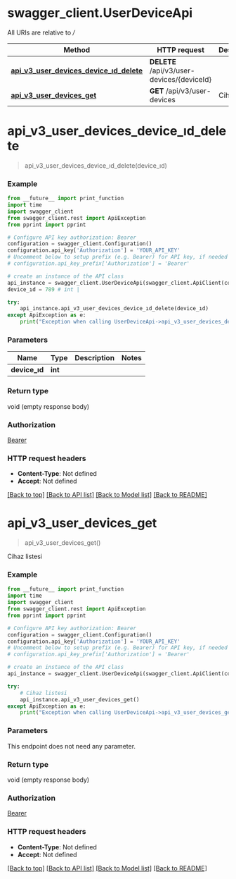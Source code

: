 # swagger_client.UserDeviceApi

All URIs are relative to */*

Method | HTTP request | Description
------------- | ------------- | -------------
[**api_v3_user_devices_device_ıd_delete**](UserDeviceApi.md#api_v3_user_devices_device_ıd_delete) | **DELETE** /api/v3/user-devices/{deviceId} | 
[**api_v3_user_devices_get**](UserDeviceApi.md#api_v3_user_devices_get) | **GET** /api/v3/user-devices | Cihaz listesi

# **api_v3_user_devices_device_ıd_delete**
> api_v3_user_devices_device_ıd_delete(device_ıd)



### Example
```python
from __future__ import print_function
import time
import swagger_client
from swagger_client.rest import ApiException
from pprint import pprint

# Configure API key authorization: Bearer
configuration = swagger_client.Configuration()
configuration.api_key['Authorization'] = 'YOUR_API_KEY'
# Uncomment below to setup prefix (e.g. Bearer) for API key, if needed
# configuration.api_key_prefix['Authorization'] = 'Bearer'

# create an instance of the API class
api_instance = swagger_client.UserDeviceApi(swagger_client.ApiClient(configuration))
device_ıd = 789 # int | 

try:
    api_instance.api_v3_user_devices_device_ıd_delete(device_ıd)
except ApiException as e:
    print("Exception when calling UserDeviceApi->api_v3_user_devices_device_ıd_delete: %s\n" % e)
```

### Parameters

Name | Type | Description  | Notes
------------- | ------------- | ------------- | -------------
 **device_ıd** | **int**|  | 

### Return type

void (empty response body)

### Authorization

[Bearer](../README.md#Bearer)

### HTTP request headers

 - **Content-Type**: Not defined
 - **Accept**: Not defined

[[Back to top]](#) [[Back to API list]](../README.md#documentation-for-api-endpoints) [[Back to Model list]](../README.md#documentation-for-models) [[Back to README]](../README.md)

# **api_v3_user_devices_get**
> api_v3_user_devices_get()

Cihaz listesi

### Example
```python
from __future__ import print_function
import time
import swagger_client
from swagger_client.rest import ApiException
from pprint import pprint

# Configure API key authorization: Bearer
configuration = swagger_client.Configuration()
configuration.api_key['Authorization'] = 'YOUR_API_KEY'
# Uncomment below to setup prefix (e.g. Bearer) for API key, if needed
# configuration.api_key_prefix['Authorization'] = 'Bearer'

# create an instance of the API class
api_instance = swagger_client.UserDeviceApi(swagger_client.ApiClient(configuration))

try:
    # Cihaz listesi
    api_instance.api_v3_user_devices_get()
except ApiException as e:
    print("Exception when calling UserDeviceApi->api_v3_user_devices_get: %s\n" % e)
```

### Parameters
This endpoint does not need any parameter.

### Return type

void (empty response body)

### Authorization

[Bearer](../README.md#Bearer)

### HTTP request headers

 - **Content-Type**: Not defined
 - **Accept**: Not defined

[[Back to top]](#) [[Back to API list]](../README.md#documentation-for-api-endpoints) [[Back to Model list]](../README.md#documentation-for-models) [[Back to README]](../README.md)

